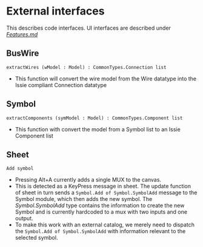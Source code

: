 # External interfaces

This describes code interfaces. UI interfaces are described under [*Features.md*](Features.md)

## BusWire

`extractWires (wModel : Model) : CommonTypes.Connection list`
- This function will convert the wire model from the Wire datatype into the Issie compliant Connection datatype

## Symbol

`extractComponents (symModel : Model) : CommonTypes.Component list`
- This function with convert the model from a Symbol list to an Issie Component list

## Sheet

`Add symbol`
- Pressing Alt+A currently adds a single MUX to the canvas.
- This is detected as a KeyPress message in sheet. The update function of sheet in turn sends a `Symbol.Add of Symbol.SymbolAdd` message to the Symbol module, which then adds the new symbol. The *Symbol.SymbolAdd* type contains the information to create the new Symbol and is currently hardcoded to a mux with two inputs and one output.
- To make this work with an external catalog, we merely need to dispatch the `Symbol.Add of Symbol.SymbolAdd` with information relevant to the selected symbol.
